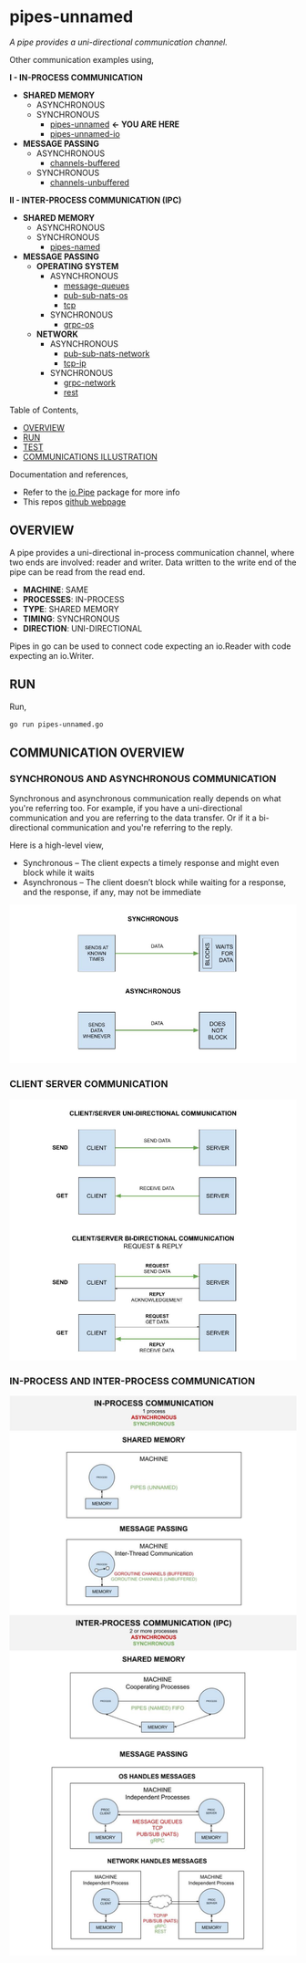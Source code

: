 # pipes-unnamed

_A pipe provides a uni-directional communication channel._

Other communication examples using,

**I - IN-PROCESS COMMUNICATION**

* **SHARED MEMORY**
  * ASYNCHRONOUS
  * SYNCHRONOUS
    * [pipes-unnamed](https://github.com/JeffDeCola/my-go-examples/tree/master/in-process-communication/shared-memory/synchronous/pipes-unnamed)
      **<- YOU ARE HERE**
    * [pipes-unnamed-io](https://github.com/JeffDeCola/my-go-examples/tree/master/in-process-communication/shared-memory/synchronous/pipes-unnamed-io)
* **MESSAGE PASSING**
  * ASYNCHRONOUS
    * [channels-buffered](https://github.com/JeffDeCola/my-go-examples/tree/master/in-process-communication/message-passing/asynchronous/channels-buffered)
  * SYNCHRONOUS
    * [channels-unbuffered](https://github.com/JeffDeCola/my-go-examples/tree/master/in-process-communication/message-passing/synchronous/channels-unbuffered)

**II - INTER-PROCESS COMMUNICATION (IPC)**

* **SHARED MEMORY**
  * ASYNCHRONOUS
  * SYNCHRONOUS
    * [pipes-named](https://github.com/JeffDeCola/my-go-examples/tree/master/inter-process-communication-ipc/shared-memory/synchronous/pipes-named)
* **MESSAGE PASSING**
  * **OPERATING SYSTEM**
    * ASYNCHRONOUS
      * [message-queues](https://github.com/JeffDeCola/my-go-examples/tree/master/inter-process-communication-ipc/message-passing/operating-system/asynchronous/message-queues)
      * [pub-sub-nats-os](https://github.com/JeffDeCola/my-go-examples/tree/master/inter-process-communication-ipc/message-passing/operating-system/asynchronous/pub-sub-nats-os)
      * [tcp](https://github.com/JeffDeCola/my-go-examples/tree/master/inter-process-communication-ipc/message-passing/operating-system/asynchronous/tcp)
    * SYNCHRONOUS
      * [grpc-os](https://github.com/JeffDeCola/my-go-examples/tree/master/inter-process-communication-ipc/message-passing/operating-system/synchronous/grpc-os)
  * **NETWORK**
    * ASYNCHRONOUS
      * [pub-sub-nats-network](https://github.com/JeffDeCola/my-go-examples/tree/master/inter-process-communication-ipc/message-passing/network/asynchronous/pub-sub-nats-network)
      * [tcp-ip](https://github.com/JeffDeCola/my-go-examples/tree/master/inter-process-communication-ipc/message-passing/network/asynchronous/tcp-ip)
    * SYNCHRONOUS
      * [grpc-network](https://github.com/JeffDeCola/my-go-examples/tree/master/inter-process-communication-ipc/message-passing/network/synchronous/grpc-network)
      * [rest](https://github.com/JeffDeCola/my-go-examples/tree/master/inter-process-communication-ipc/message-passing/network/synchronous/rest)

Table of Contents,

* [OVERVIEW](https://github.com/JeffDeCola/my-go-examples/tree/master/in-process-communication/shared-memory/synchronous/pipes-unnamed#overview)
* [RUN](https://github.com/JeffDeCola/my-go-examples/tree/master/in-process-communication/shared-memory/synchronous/pipes-unnamed#run)
* [TEST](https://github.com/JeffDeCola/my-go-examples/tree/master/in-process-communication/shared-memory/synchronous/pipes-unnamed#test)
* [COMMUNICATIONS ILLUSTRATION](https://github.com/JeffDeCola/my-go-examples/tree/master/in-process-communication/shared-memory/synchronous/pipes-unnamed#communications-illustration)

Documentation and references,

* Refer to the
  [io.Pipe](https://pkg.go.dev/io#Pipe)
  package for more info
* This repos [github webpage](https://jeffdecola.github.io/my-go-examples/)

## OVERVIEW

A pipe provides a uni-directional in-process communication channel, where two
ends are involved: reader and writer. Data written to the write end of
the pipe can be read from the read end.

* **MACHINE**: SAME
* **PROCESSES**: IN-PROCESS
* **TYPE**: SHARED MEMORY
* **TIMING**: SYNCHRONOUS
* **DIRECTION**: UNI-DIRECTIONAL

Pipes in go can be used to connect code expecting an io.Reader with
code expecting an io.Writer.

## RUN

Run,

```bash
go run pipes-unnamed.go
```

## COMMUNICATION OVERVIEW

### SYNCHRONOUS AND ASYNCHRONOUS COMMUNICATION

Synchronous and asynchronous communication really depends on
what you're referring too. For example, if you have a uni-directional
communication and you are referring to the data transfer. Or if it
a bi-directional communication and you're referring to
the reply.

Here is a high-level view,

* Synchronous – The client expects a timely response and might
  even block while it waits
* Asynchronous – The client doesn’t block while waiting for a response,
  and the response, if any, may not be immediate

![IMAGE - synchronous-and-asynchronous-communication.jpg - IMAGE](../../../../docs/pics/in-process-communication/synchronous-and-asynchronous-communication.jpg)

### CLIENT SERVER COMMUNICATION

![IMAGE - client-server-communication.jpg - IMAGE](../../../../docs/pics/in-process-communication/client-server-communication.jpg)

### IN-PROCESS AND INTER-PROCESS COMMUNICATION

![IMAGE - in-process-and-inter-process-communication.jpg - IMAGE](../../../../docs/pics/in-process-communication/in-process-and-inter-process-communication.jpg)
